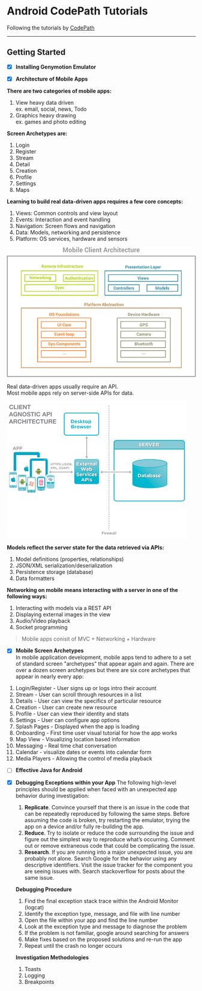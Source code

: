 # Android CodePath Tutorials  
Following the tutorials by [CodePath](https://github.com/codepath/android_guides/wiki)

--- 

## Getting Started  

- [x] **Installing Genymotion Emulator**  

- [x] **Architecture of Mobile Apps**  

**There are two categories of mobile apps:**  
1. View heavy data driven  
ex. email, social, news, Todo  
2. Graphics heavy drawing  
ex. games and photo editing  

**Screen Archetypes are:**  
1. Login
2. Register
3. Stream
4. Detail
5. Creation
6. Profile
7. Settings
8. Maps

**Learning to build real data-driven apps requires a few core concepts:**  
1. Views: Common controls and view layout
2. Events: Interaction and event handling
3. Navigation: Screen flows and navigation
4. Data: Models, networking and persistence
5. Platform: OS services, hardware and sensors

![alt text](https://github.com/xMansour/Android-CodePath-Tutorials/blob/master/Images/Getting%20Started/mobile%20client%20arch.png "Mobile Client Architecture")

Real data-driven apps usually require an API.  
Most mobile apps rely on server-side APIs for data.  

![alt text](https://github.com/xMansour/Android-CodePath-Tutorials/blob/master/Images/Getting%20Started/app%20api%20arch.png "Mobile API Architecture")

**Models reflect the server state for the data retrieved via APIs:**  
1. Model definitions (properties, relationships)
2. JSON/XML serialization/deserialization
3. Persistence storage (database)
4. Data formatters

**Networking on mobile means interacting with a server in one of the following ways:**  
1. Interacting with models via a REST API
2. Displaying external images in the view
3. Audio/Video playback
4. Socket programming

> Mobile apps conisit of MVC + Networking + Hardware  


- [x] **Mobile Screen Archetypes**  
In mobile application development, mobile apps tend to adhere to a set of standard screen "archetypes" that appear again and again. There are over a dozen screen archetypes but there are six core archetypes that appear in nearly every app:

1. Login/Register - User signs up or logs intro their account
2. Stream - User can scroll through resources in a list
3. Details - User can view the specifics of particular resource
4. Creation - User can create new resource
5. Profile - User can view their identity and stats
6. Settings - User can configure app options
7. Splash Pages - Displayed when the app is loading
8. Onboarding - First time user visual tutorial for how the app works
9. Map View - Visualizing location based information
10. Messaging - Real time chat conversation
11. Calendar - visualize dates or events into calendar form
12. Media Players - Allowing the control of media playback

- [ ] **Effective Java for Android**

- [x] **Debugging Exceptions within your App**
    The following high-level principles should be applied when faced with an unexpected app behavior during investigation:

    1. **Replicate**. Convince yourself that there is an issue in the code that can be repeatedly reproduced by following the same steps. Before assuming the code is broken, try restarting the emulator, trying the app on a device and/or fully re-building the app.  
    2. **Reduce**. Try to isolate or reduce the code surrounding the issue and figure out the simplest way to reproduce what’s occurring. Comment out or remove extraneous code that could be complicating the issue.  
    3. **Research**. If you are running into a major unexpected issue, you are probably not alone. Search Google for the behavior using any descriptive identifiers. Visit the issue tracker for the component you are seeing issues with. Search stackoverflow for posts about the same issue.  


    **Debugging Procedure**
    1. Find the final exception stack trace within the Android Monitor (logcat)
    2. Identify the exception type, message, and file with line number
    3. Open the file within your app and find the line number
    3. Look at the exception type and message to diagnose the problem
    4. If the problem is not familiar, google around searching for answers
    5. Make fixes based on the proposed solutions and re-run the app
    6. Repeat until the crash no longer occurs

    **Investigation Methodologies**
    1. Toasts
    2. Logging
    3. Breakpoints


